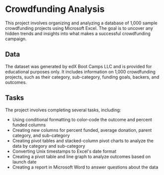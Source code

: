 # Crowdfunding Analysis

This project involves organizing and analyzing a database of 1,000 sample crowdfunding projects using Microsoft Excel. The goal is to uncover any hidden trends and insights into what makes a successful crowdfunding campaign.

## Data

The dataset was generated by edX Boot Camps LLC and is provided for educational purposes only. It includes information on 1,000 crowdfunding projects, such as their category, sub-category, funding goals, backers, and outcomes.

## Tasks

The project involves completing several tasks, including:

   * Using conditional formatting to color-code the outcome and percent funded columns
   * Creating new columns for percent funded, average donation, parent category, and sub-category
   * Creating pivot tables and stacked-column pivot charts to analyze the data by category and sub-category
   * Converting Unix timestamps to Excel's date format
   * Creating a pivot table and line graph to analyze outcomes based on launch date
   * Creating a report in Microsoft Word to answer questions about the data
